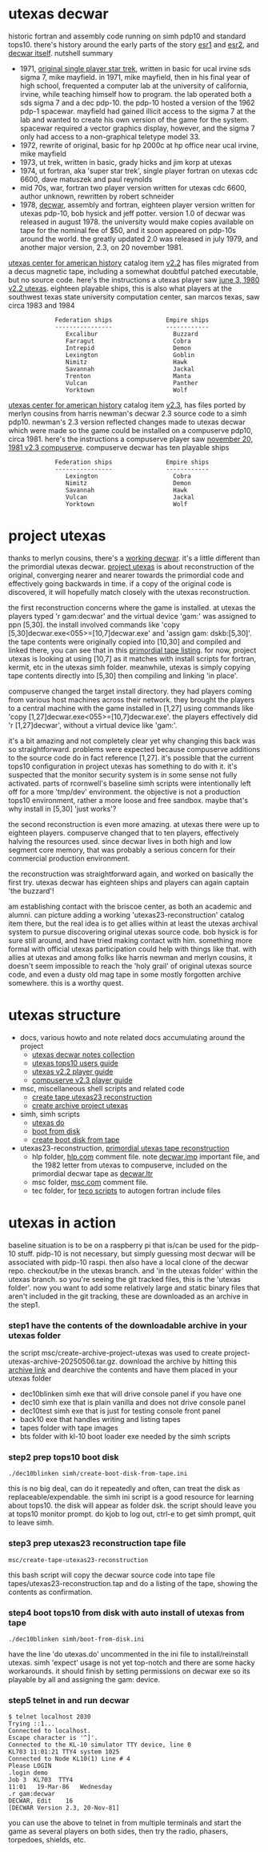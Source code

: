 # utexas decwar

historic fortran and assembly code running on simh pdp10 and standard tops10. there's history around the early parts of the story [esr1](http://www.catb.org/~esr/super-star-trek/) and [esr2](https://gitlab.com/esr/super-star-trek), and [decwar itself](https://en.wikipedia.org/wiki/Decwar). nutshell summary

- 1971, [original single player star trek](https://en.wikipedia.org/wiki/Star_Trek_(1971_video_game)), written in basic for ucal irvine sds sigma 7, mike mayfield. in 1971, mike mayfield, then in his final year of high school, frequented a computer lab at the university of california, irvine, while teaching himself how to program. the lab operated both a sds sigma 7 and a dec pdp-10. the pdp-10 hosted a version of the 1962 pdp-1 spacewar. mayfield had gained illicit access to the sigma 7 at the lab and wanted to create his own version of the game for the system. spacewar required a vector graphics display, however, and the sigma 7 only had access to a non-graphical teletype model 33.
- 1972, rewrite of original, basic for hp 2000c at hp office near ucal irvine, mike mayfield
- 1973, ut trek, written in basic, grady hicks and jim korp at utexas
- 1974, ut fortran, aka 'super star trek', single player fortran on utexas cdc 6600, dave matuszek and paul reynolds
- mid 70s, war, fortran two player version written for utexas cdc 6600, author unknown, rewritten by robert schneider
- 1978, [decwar](https://en.wikipedia.org/wiki/Decwar#Original_versions), assembly and fortran, eighteen player version written for utexas pdp-10, bob hysick and jeff potter. version 1.0 of decwar was released in august 1978. the university would make copies available on tape for the nominal fee of $50, and it soon appeared on pdp-10s around the world. the greatly updated 2.0 was released in july 1979, and another major version, 2.3, on 20 november 1981.

[utexas center for american history](https://briscoecenter.org/) catalog item [v2.2](https://repositories.lib.utexas.edu/items/1aa48343-09ab-4b3b-a9f2-e2e525074a4d) has files migrated from a decus magnetic tape, including a somewhat doubtful patched executable, but no source code. here's the instructions a utexas player saw [june 3, 1980 v2.2 utexas](docs/decwar22-utexas.md). eighteen playable ships, this is also what players at the southwest texas state university computation center, san marcos texas, saw circa 1983 and 1984

                 Federation ships               Empire ships
                 ----------------               ------------
                    Excalibur                     Buzzard
                    Farragut                      Cobra
                    Intrepid                      Demon
                    Lexington                     Goblin
                    Nimitz                        Hawk
                    Savannah                      Jackal
                    Trenton                       Manta
                    Vulcan                        Panther
                    Yorktown                      Wolf

[utexas center for american history](https://briscoecenter.org/) catalog item [v2.3](https://repositories.lib.utexas.edu/items/7e2ccf50-e814-4bce-91d2-a7f6440eabe4), has files ported by merlyn cousins from harris newman's decwar 2.3 source code to a simh pdp10. newman's 2.3 version reflected changes made to utexas decwar which were made so the game could be installed on a compuserve pdp10, circa 1981. here's the instructions a compuserve player saw [november 20, 1981 v2.3 compuserve](docs/decwar23-compuserve.md). compuserve decwar has ten playable ships

                 Federation ships               Empire ships
                 ----------------               ------------
                    Lexington                     Cobra
                    Nimitz                        Demon
                    Savannah                      Hawk
                    Vulcan                        Jackal
                    Yorktown                      Wolf

# project utexas

thanks to merlyn cousins, there's a [working decwar](https://github.com/drforbin/decwar). it's a little different than the primordial utexas decwar. [project utexas](https://github.com/drforbin/decwar/tree/utexas/utexas) is about reconstruction of the original, converging nearer and nearer towards the primordial code and effectively going backwards in time. if a copy of the original code is discovered, it will hopefully match closely with the utexas reconstruction.

the first reconstruction concerns where the game is installed. at utexas the players typed 'r gam:decwar' and the virtual device 'gam:' was assigned to ppn [5,30]. the install involved commands like 'copy [5,30]decwar.exe<055>=[10,7]decwar.exe' and 'assign gam: dskb:[5,30]'. the tape contents were originally copied into [10,30] and compiled and linked there, you can see that in this [primordial tape listing](https://github.com/drforbin/decwar/blob/utexas/utexas/utexas23-reconstruction/hlp/DECWAR.TAP). for now, project utexas is looking at using [10,7] as it matches with install scripts for fortran, kermit, etc in the utexas simh folder. meanwhile, utexas is simply copying tape contents directly into [5,30] then compiling and linking 'in place'.

compuserve changed the target install directory. they had players coming from various host machines across their network. they brought the players to a central machine with the game installed in [1,27] using commands like 'copy [1,27]decwar.exe<055>=[10,7]decwar.exe'. the players effectively did 'r [1,27]decwar', without a virtual device like 'gam:'.

it's a bit amazing and not completely clear yet why changing this back was so straightforward. problems were expected because compuserve additions to the source code do in fact reference [1,27]. it's possible that the current tops10 configuration in project utexas has something to do with it. it's suspected that the monitor security system is in some sense not fully activated. parts of rcornwell's baseline simh scripts were intentionally left off for a more 'tmp/dev' environment. the objective is not a production tops10 environment, rather a more loose and free sandbox. maybe that's why install in [5,30] 'just works'?

the second reconstruction is even more amazing. at utexas there were up to eighteen players. compuserve changed that to ten players, effectively halving the resources used. since decwar lives in both high and low segment core memory, that was probably a serious concern for their commercial production environment.

the reconstruction was straightforward again, and worked on basically the first try. utexas decwar has eighteen ships and players can again captain 'the buzzard'!

am establishing contact with the briscoe center, as both an academic and alumni. can picture adding a working 'utexas23-reconstruction' catalog item there, but the real idea is to get allies within at least the utexas archival system to pursue discovering original utexas source code. bob hysick is for sure still around, and have tried making contact with him. something more formal with official utexas participation could help with things like that. with allies at utexas and among folks like harris newman and merlyn cousins, it doesn't seem impossible to reach the 'holy grail' of original utexas source code, and even a dusty old mag tape in some mostly forgotten archive somewhere. this is a worthy quest.

# utexas structure

- docs, various howto and note related docs accumulating around the project
    - [utexas decwar notes collection](docs/readme.md/#utexas-decwar-notes)
    - [utexas tops10 users guide](docs/readme.md/#utexas-tops10-users-guide)
    - [utexas v2.2 player guide](docs/decwar22-utexas.md)
    - [compuserve v2.3 player guide](docs/decwar23-compuserve.md)
- msc, miscellaneous shell scripts and related code
    - [create tape utexas23 reconstruction](msc/create-tape-utexas23-reconstruction)
    - [create archive project utexas](msc/create-archive-project-utexas)
- simh, simh scripts
    - [utexas do](simh/utexas.do)
    - [boot from disk](simh/boot-from-disk.ini)
    - [create boot disk from tape](simh/create-boot-disk-from-tape.ini)
- utexas23-reconstruction, [primordial utexas tape reconstruction](docs/sec9-utexas-primordial-tape.md)
    - hlp folder, [hlp.com](utexas23-reconstruction/hlp/HLP.COM) comment file. note [decwar.imp](utexas23-reconstruction/hlp/DECWAR.IMP) important file, and the 1982 letter from utexas to compuserve, included on the primordial decwar tape as [decwar.ltr](utexas23-reconstruction/hlp/DECWAR.LTR)
    - msc folder, [msc.com](utexas23-reconstruction/msc/MSC.COM) comment file.
    - tec folder, for [teco scripts](docs/sec9-utexas-primordial-tape.md/#teco-scripts) to autogen fortran include files
    
# utexas in action

baseline situation is to be on a raspberry pi that is/can be used for the pidp-10 stuff. pidp-10 is not necessary, but simply guessing most decwar will be associated with pidp-10 raspi. then also have a local clone of the decwar repo. checkout/be in the utexas branch. and 'in the utexas folder' within the utexas branch. so you're seeing the git tracked files, this is the 'utexas folder'. now you want to add some relatively large and static binary files that aren't included in the git tracking, these are downloaded as an archive in the step1.

### step1 have the contents of the downloadable archive in your utexas folder

the script msc/create-archive-project-utexas was used to create project-utexas-archive-20250506.tar.gz. download the archive by hitting this [archive link](https://drive.google.com/file/d/1aLbaDcyIBG6pUwKbhw9UbuXFTfXkR1Cd/view?usp=sharing) and dearchive the contents and have them placed in your utexas folder
- dec10blinken simh exe that will drive console panel if you have one
- dec10 simh exe that is plain vanilla and does not drive console panel
- dec10test simh exe that is just for testing console front panel
- back10 exe that handles writing and listing tapes
- tapes folder with tape images
- bts folder with kl-10 boot loader exe needed by the simh scripts
    
### step2 prep tops10 boot disk

    ./dec10blinken simh/create-boot-disk-from-tape.ini
    
this is no big deal, can do it repeatedly and often, can treat the disk as replaceable/expendable. the simh ini script is a good resource for learning about tops10. the disk will appear as folder dsk. the script should leave you at tops10 monitor prompt. do kjob to log out, ctrl-e to get simh prompt, quit to leave simh.

### step3 prep utexas23 reconstruction tape file

    msc/create-tape-utexas23-reconstruction

this bash script will copy the decwar source code into tape file tapes/utexas23-reconstruction.tap and do a listing of the tape, showing the contents as confirmation.

### step4 boot tops10 from disk with auto install of utexas from tape

    ./dec10blinken simh/boot-from-disk.ini

have the line 'do utexas.do' uncommented in the ini file to install/reinstall utexas. simh 'expect' usage is not yet top-notch and there are some hacky workarounds. it should finish by setting permissions on decwar exe so its playable by all and assigning the gam: device. 

### step5 telnet in and run decwar

    $ telnet localhost 2030
    Trying ::1...
    Connected to localhost.
    Escape character is '^]'.
    Connected to the KL-10 simulator TTY device, line 0
    KL703 11:01:21 TTY4 system 1025
    Connected to Node KL10(1) Line # 4
    Please LOGIN
    .login demo
    Job 3  KL703  TTY4
    11:01   19-Mar-86   Wednesday
    .r gam:decwar
    DECWAR, Edit    16
    [DECWAR Version 2.3, 20-Nov-81]

you can use the above to telnet in from multiple terminals and start the game as several players on both sides, then try the radio, phasers, torpedoes, shields, etc.
